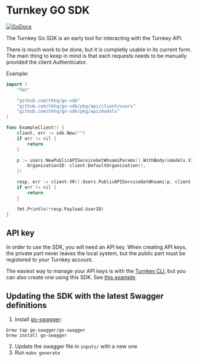 # Turnkey GO SDK
[![GoDocs](https://img.shields.io/badge/go.dev-reference-007d9c?logo=go&logoColor=white&style=flat-square)](https://pkg.go.dev/github.com/tkhq/go-sdk) 

The Turnkey Go SDK is an early tool for interacting with the Turnkey API.

There is much work to be done, but it is completly usable in its current form.  The main thing to keep in mind is that each requests needs to be manually provided the client.Authenticator.

Example:

```go
import (
	"fmt"

	"github.com/tkhq/go-sdk"
	"github.com/tkhq/go-sdk/pkg/api/client/users"
	"github.com/tkhq/go-sdk/pkg/api/models"
)

func ExampleClient() {
	client, err := sdk.New("")
	if err != nil {
		return
	}

	p := users.NewPublicAPIServiceGetWhoamiParams().WithBody(&models.V1GetWhoamiRequest{
		OrganizationID: client.DefaultOrganization(),
	})

	resp, err := client.V0().Users.PublicAPIServiceGetWhoami(p, client.Authenticator)
	if err != nil {
		return
	}

	fmt.Println(*resp.Payload.UserID)
}
```

## API key

In order to use the SDK, you will need an API key.
When creating API keys, the private part never leaves the local system, but the public part must be registered to your Turnkey account.

The easiest way to manage your API keys is with the [Turnkey CLI](https://github.com/tkhq/tkcli), but you can also create one using this SDK.  See [this example](./examples/apikey/).

## Updating the SDK with the latest Swagger definitions

1. Install [go-swagger](https://goswagger.io/install.html):
```
brew tap go-swagger/go-swagger
brew install go-swagger
```
2. Update the swagger file in `inputs/` with a new one
3. Run `make generate`
